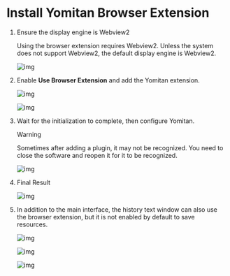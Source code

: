 # Install Yomitan Browser Extension

1. Ensure the display engine is Webview2
  
   Using the browser extension requires Webview2. Unless the system does not support Webview2, the default display engine is Webview2.

   ![img](https://image.lunatranslator.org/en/yomitan.png)

1. Enable **Use Browser Extension** and add the Yomitan extension.

   ![img](https://image.lunatranslator.org/en/yomitan3.png)

   ![img](https://image.lunatranslator.org/zh/yomitan2.png)

1. Wait for the initialization to complete, then configure Yomitan.

   >[!WARNING]
   >Sometimes after adding a plugin, it may not be recognized. You need to close the software and reopen it for it to be recognized.

   ![img](https://image.lunatranslator.org/en/yomitan4.png)

1. Final Result

   ![img](https://image.lunatranslator.org/zh/yomitan5.png)

1. In addition to the main interface, the history text window can also use the browser extension, but it is not enabled by default to save resources.

   ![img](https://image.lunatranslator.org/zh/yomitan7.png)

   ![img](https://image.lunatranslator.org/zh/yomitan6.png)

   ![img](https://image.lunatranslator.org/zh/yomitan8.png)